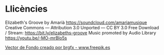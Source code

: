 # Llicències

Elizabeth's Groove by Amarià https://soundcloud.com/amariamusique
Creative Commons — Attribution 3.0 Unported — CC BY 3.0
Free Download / Stream: https://bit.ly/elizabeths-groove
Music promoted by Audio Library https://youtu.be/-MO-mrBlo5s

<a href="https://www.freepik.es/fotos-vectores-gratis/fondo">Vector de Fondo creado por brgfx - www.freepik.es</a>